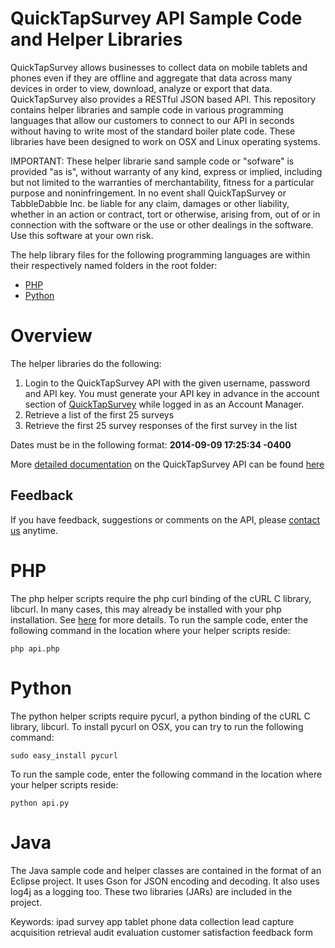 # QuickTapSurvey API Sample Code and Helper Libraries
 QuickTapSurvey allows businesses to collect data on mobile tablets and phones even if they are offline and aggregate that data across
 many devices in order to view, download, analyze or export that data. QuickTapSurvey also provides a RESTful JSON based API. 
 This repository contains helper libraries and sample code in various programming languages that allow our customers to connect to our API in seconds 
 without having to write most of the standard boiler plate code. These libraries have been designed to work on OSX and Linux operating systems.
 
 IMPORTANT: These helper librarie sand sample code or "sofware" is provided "as is", without warranty of any kind, express or implied,
 including but not limited to the warranties of merchantability, fitness for a particular purpose and noninfringement.
 In no event shall QuickTapSurvey or TabbleDabble Inc. be liable for any claim, damages or other liability, whether in
 an action or contract, tort or otherwise, arising from, out of or in connection with the software or the use or other 
 dealings in the software. Use this software at your own risk.
 
The help library files for the following programming languages are within their respectively named folders in the root folder:
- [PHP](https://github.com/QuickTapSurvey/api-samples/tree/master/PHP)
- [Python](https://github.com/QuickTapSurvey/api-samples/tree/master/Python)

# Overview
The helper libraries do the following:
1. Login to the QuickTapSurvey API with the given username, password and API key. You must generate your API key in 
advance in the account section of [QuickTapSurvey](https://www.quicktapsurvey.com/admin/account) while logged in as an Account Manager.
2. Retrieve a list of the first 25 surveys
3. Retrieve the first 25 survey responses of the first survey in the list

Dates must be in the following format: **2014-09-09 17:25:34 -0400**

More [detailed documentation](http://support.quicktapsurvey.com/support/solutions/159751) on the QuickTapSurvey API can be found [here](http://support.quicktapsurvey.com/support/solutions/159751)

## Feedback
If you have feedback, suggestions or comments on the API, please [contact us](mailto:support@quicktapsurvey.com) anytime.
# PHP
The php helper scripts require the php curl binding of the cURL C library, libcurl.
In many cases, this may already be installed with your php installation.
See [here](http://php.net/manual/en/book.curl.php) for more details. 
To run the sample code, enter the following command in the location where your helper scripts reside:
```
php api.php
```

# Python
The python helper scripts require pycurl, a python binding of the cURL C library, libcurl.
To install pycurl on OSX, you can try to run the following command:
```
sudo easy_install pycurl
```
To run the sample code, enter the following command in the location where your helper scripts reside:
```
python api.py
```
# Java
The Java sample code and helper classes are contained in the format of an Eclipse project. It uses Gson for JSON encoding and decoding. It also uses log4j as a logging too. These two libraries (JARs) are included in the project.

Keywords: ipad survey app tablet phone data collection lead capture acquisition retrieval audit evaluation customer satisfaction feedback form

